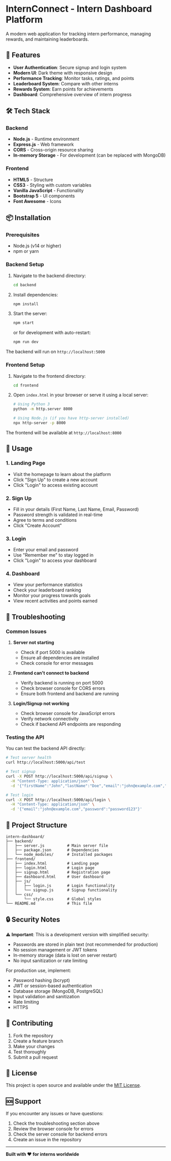 # InternConnect - Intern Dashboard Platform

A modern web application for tracking intern performance, managing rewards, and maintaining leaderboards.

## 🚀 Features

- **User Authentication**: Secure signup and login system
- **Modern UI**: Dark theme with responsive design
- **Performance Tracking**: Monitor tasks, ratings, and points
- **Leaderboard System**: Compare with other interns
- **Rewards System**: Earn points for achievements
- **Dashboard**: Comprehensive overview of intern progress

## 🛠️ Tech Stack

### Backend
- **Node.js** - Runtime environment
- **Express.js** - Web framework
- **CORS** - Cross-origin resource sharing
- **In-memory Storage** - For development (can be replaced with MongoDB)

### Frontend
- **HTML5** - Structure
- **CSS3** - Styling with custom variables
- **Vanilla JavaScript** - Functionality
- **Bootstrap 5** - UI components
- **Font Awesome** - Icons

## 📦 Installation

### Prerequisites
- Node.js (v14 or higher)
- npm or yarn

### Backend Setup
1. Navigate to the backend directory:
   ```bash
   cd backend
   ```

2. Install dependencies:
   ```bash
   npm install
   ```

3. Start the server:
   ```bash
   npm start
   ```
   or for development with auto-restart:
   ```bash
   npm run dev
   ```

The backend will run on `http://localhost:5000`

### Frontend Setup
1. Navigate to the frontend directory:
   ```bash
   cd frontend
   ```

2. Open `index.html` in your browser or serve it using a local server:
   ```bash
   # Using Python 3
   python -m http.server 8000
   
   # Using Node.js (if you have http-server installed)
   npx http-server -p 8000
   ```

The frontend will be available at `http://localhost:8000`

## 🔧 Usage

### 1. Landing Page
- Visit the homepage to learn about the platform
- Click "Sign Up" to create a new account
- Click "Login" to access existing account

### 2. Sign Up
- Fill in your details (First Name, Last Name, Email, Password)
- Password strength is validated in real-time
- Agree to terms and conditions
- Click "Create Account"

### 3. Login
- Enter your email and password
- Use "Remember me" to stay logged in
- Click "Login" to access your dashboard

### 4. Dashboard
- View your performance statistics
- Check your leaderboard ranking
- Monitor your progress towards goals
- View recent activities and points earned

## 🐛 Troubleshooting

### Common Issues

1. **Server not starting**
   - Check if port 5000 is available
   - Ensure all dependencies are installed
   - Check console for error messages

2. **Frontend can't connect to backend**
   - Verify backend is running on port 5000
   - Check browser console for CORS errors
   - Ensure both frontend and backend are running

3. **Login/Signup not working**
   - Check browser console for JavaScript errors
   - Verify network connectivity
   - Check if backend API endpoints are responding

### Testing the API

You can test the backend API directly:

```bash
# Test server health
curl http://localhost:5000/api/test

# Test signup
curl -X POST http://localhost:5000/api/signup \
  -H "Content-Type: application/json" \
  -d '{"firstName":"John","lastName":"Doe","email":"john@example.com","password":"password123"}'

# Test login
curl -X POST http://localhost:5000/api/login \
  -H "Content-Type: application/json" \
  -d '{"email":"john@example.com","password":"password123"}'
```

## 📁 Project Structure

```
intern-dashboard/
├── backend/
│   ├── server.js          # Main server file
│   ├── package.json       # Dependencies
│   └── node_modules/      # Installed packages
├── frontend/
│   ├── index.html         # Landing page
│   ├── login.html         # Login page
│   ├── signup.html        # Registration page
│   ├── dashboard.html     # User dashboard
│   ├── js/
│   │   ├── login.js       # Login functionality
│   │   └── signup.js      # Signup functionality
│   └── css/
│       └── style.css      # Global styles
└── README.md              # This file
```

## 🔒 Security Notes

⚠️ **Important**: This is a development version with simplified security:

- Passwords are stored in plain text (not recommended for production)
- No session management or JWT tokens
- In-memory storage (data is lost on server restart)
- No input sanitization or rate limiting

For production use, implement:
- Password hashing (bcrypt)
- JWT or session-based authentication
- Database storage (MongoDB, PostgreSQL)
- Input validation and sanitization
- Rate limiting
- HTTPS

## 🤝 Contributing

1. Fork the repository
2. Create a feature branch
3. Make your changes
4. Test thoroughly
5. Submit a pull request

## 📄 License

This project is open source and available under the [MIT License](LICENSE).

## 🆘 Support

If you encounter any issues or have questions:
1. Check the troubleshooting section above
2. Review the browser console for errors
3. Check the server console for backend errors
4. Create an issue in the repository

---

**Built with ❤️ for interns worldwide**
